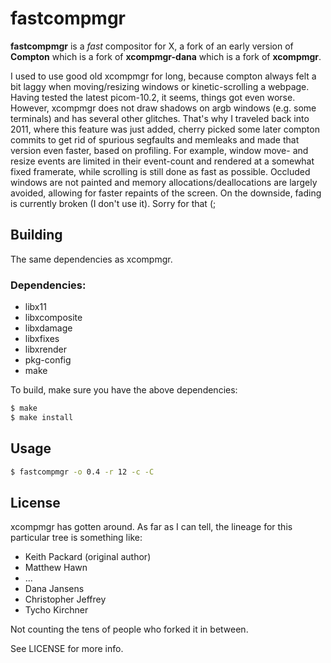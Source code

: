 # fastcompmgr

__fastcompmgr__ is a _fast_ compositor for X, a fork of an early version
of __Compton__ which is a fork of __xcompmgr-dana__ which is a fork
of __xcompmgr__.

I used to use good old xcompmgr for long, because compton always
felt a bit laggy when moving/resizing windows or kinetic-scrolling
a webpage. Having tested the latest picom-10.2, it seems, things got even
worse. However, xcompmgr does not draw shadows on argb windows (e.g.
some terminals) and
has several other glitches. That's why I traveled back into 2011, where
this feature was just added, cherry picked some later compton commits
to get rid of spurious segfaults and memleaks and made that version even
faster, based on profiling.
For example, window move- and resize events are limited in their
event-count and rendered at a somewhat fixed framerate, while
scrolling is still done as fast as possible. Occluded windows are not
painted and memory allocations/deallocations are largely avoided,
allowing for faster repaints of the screen.
On the downside, fading is currently broken (I don't use it). Sorry
for that (;


## Building

The same dependencies as xcompmgr.

### Dependencies:

* libx11
* libxcomposite
* libxdamage
* libxfixes
* libxrender
* pkg-config
* make

To build, make sure you have the above dependencies:

``` bash
$ make
$ make install
```

## Usage

``` bash
$ fastcompmgr -o 0.4 -r 12 -c -C
```

## License

xcompmgr has gotten around. As far as I can tell, the lineage for this
particular tree is something like:

* Keith Packard (original author)
* Matthew Hawn
* ...
* Dana Jansens
* Christopher Jeffrey
* Tycho Kirchner

Not counting the tens of people who forked it in between.

See LICENSE for more info.
